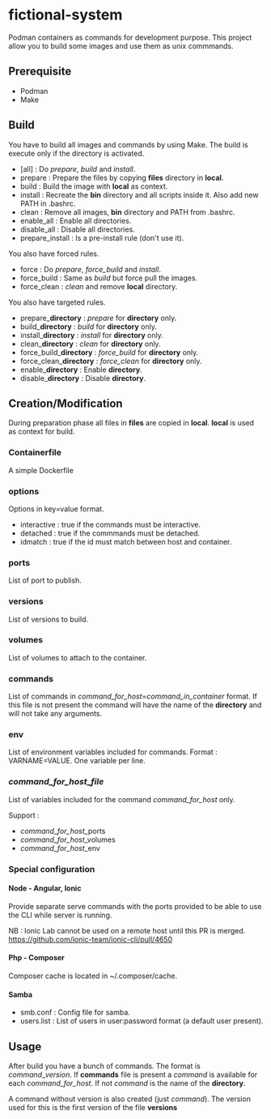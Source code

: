 # fictional-system

Podman containers as commands for development purpose.
This project allow you to build some images and use them as unix commmands.

## Prerequisite

- Podman
- Make

## Build

You have to build all images and commands by using Make. The build is execute only if the directory is activated.

- [all] : Do *prepare*, *build* and *install*.
- prepare : Prepare the files by copying **files** directory in **local**.
- build : Build the image with **local** as context.
- install : Recreate the **bin** directory and all scripts inside it. Also add new PATH in .bashrc.
- clean : Remove all images, **bin** directory and PATH from .bashrc.
- enable_all : Enable all directories.
- disable_all : Disable all directories.
- prepare_install : Is a pre-install rule (don't use it).

You also have forced rules.

- force : Do *prepare*, *force_build* and *install*.
- force_build : Same as *build* but force pull the images.
- force_clean : *clean* and remove **local** directory.

You also have targeted rules.

- prepare_**directory** : *prepare* for **directory** only.
- build_**directory** : *build* for **directory** only.
- install_**directory** : *install* for **directory** only.
- clean_**directory** : *clean* for **directory** only.
- force_build_**directory** : *force_build* for **directory** only.
- force_clean_**directory** : *force_clean* for **directory** only.
- enable_**directory** : Enable **directory**.
- disable_**directory** : Disable **directory**.

## Creation/Modification

During preparation phase all files in **files** are copied in **local**.
**local** is used as context for build.

### Containerfile
A simple Dockerfile

### options
Options in key=value format.

- interactive : true if the commands must be interactive.
- detached : true if the commmands must be detached.
- idmatch : true if the id must match between host and container.

### ports
List of port to publish.

### versions
List of versions to build.

### volumes
List of volumes to attach to the container.

### commands
List of commands in *command_for_host*=*command_in_container* format.
If this file is not present the command will have the name of the **directory** and will not take any arguments.

### env
List of environment variables included for commands.
Format : VARNAME=VALUE.
One variable per line.

### *command_for_host*_*file*
List of variables included for the command *command_for_host* only.

Support :
- *command_for_host*_ports
- *command_for_host*_volumes
- *command_for_host*_env

### Special configuration

#### Node - Angular, Ionic

Provide separate serve commands with the ports provided to be able to use the CLI while server is running.

NB : Ionic Lab cannot be used on a remote host until this PR is merged.
https://github.com/ionic-team/ionic-cli/pull/4650

#### Php - Composer

Composer cache is located in ~/.composer/cache.

#### Samba

- smb.conf : Config file for samba.
- users.list : List of users in user:password format (a default user present).

## Usage

After build you have a bunch of commands.
The format is *command*_*version*.
If **commands** file is present a *command* is available for each *command_for_host*.
If not *command* is the name of the **directory**.

A command without version is also created (just *command*). The version used for this is the first version of the file **versions**
